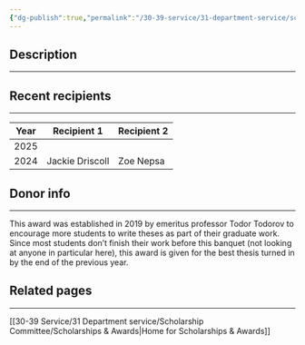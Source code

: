 ```yaml
---
{"dg-publish":true,"permalink":"/30-39-service/31-department-service/scholarship-committee/01-awards/outstanding-thesis/","updated":"2025-05-20T15:35:13-07:00"}
---
```


## Description
---


## Recent recipients
---

| Year | Recipient 1     | Recipient 2 |
| ---- | --------------- | ----------- |
| 2025 |                 |             |
| 2024 | Jackie Driscoll | Zoe Nepsa   |

## Donor info
---

This award was established in 2019 by emeritus professor Todor Todorov to encourage more students to write theses as part of their graduate work. Since most students don’t finish their work before this banquet (not looking at anyone in particular here), this award is given for the best thesis turned in by the end of the previous year.

## Related pages
---
[[30-39 Service/31 Department service/Scholarship Committee/Scholarships & Awards\|Home for Scholarships & Awards]]